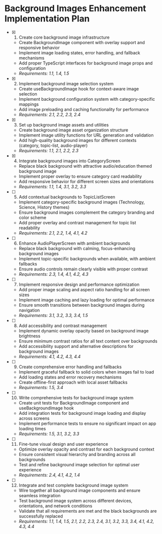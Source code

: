 # Background Images Enhancement Implementation Plan

- [x] 1. Create core background image infrastructure





  - Create BackgroundImage component with overlay support and responsive behavior
  - Implement image loading states, error handling, and fallback mechanisms
  - Add proper TypeScript interfaces for background image props and configuration
  - _Requirements: 1.1, 1.4, 1.5_

- [x] 2. Implement background image selection system





  - Create useBackgroundImage hook for context-aware image selection
  - Implement background configuration system with category-specific mappings
  - Add image preloading and caching functionality for performance
  - _Requirements: 2.1, 2.2, 2.3, 2.4_

- [x] 3. Set up background image assets and utilities





  - Create background image asset organization structure
  - Implement image utility functions for URL generation and validation
  - Add high-quality background images for different contexts (category, topic-list, audio-player)
  - _Requirements: 1.1, 2.1, 2.2, 2.3_

- [x] 4. Integrate background images into CategoryScreen





  - Replace black background with attractive audio/education themed background image
  - Implement proper overlay to ensure category card readability
  - Add responsive behavior for different screen sizes and orientations
  - _Requirements: 1.1, 1.4, 3.1, 3.2, 3.3_

- [ ] 5. Add contextual backgrounds to TopicListScreen









  - Implement category-specific background images (Technology, Science, History themes)
  - Ensure background images complement the category branding and color scheme
  - Add proper overlay and contrast management for topic list readability
  - _Requirements: 2.1, 2.2, 1.4, 4.1, 4.2_

- [ ] 6. Enhance AudioPlayerScreen with ambient backgrounds
  - Replace black background with calming, focus-enhancing background images
  - Implement topic-specific backgrounds when available, with ambient fallbacks
  - Ensure audio controls remain clearly visible with proper contrast
  - _Requirements: 2.3, 1.4, 4.1, 4.2, 4.3_

- [ ] 7. Implement responsive design and performance optimization
  - Add proper image scaling and aspect ratio handling for all screen sizes
  - Implement image caching and lazy loading for optimal performance
  - Ensure smooth transitions between background images during navigation
  - _Requirements: 3.1, 3.2, 3.3, 3.4, 1.5_

- [ ] 8. Add accessibility and contrast management
  - Implement dynamic overlay opacity based on background image brightness
  - Ensure minimum contrast ratios for all text content over backgrounds
  - Add accessibility support and alternative descriptions for background images
  - _Requirements: 4.1, 4.2, 4.3, 4.4_

- [ ] 9. Create comprehensive error handling and fallbacks
  - Implement graceful fallback to solid colors when images fail to load
  - Add loading states and error recovery mechanisms
  - Create offline-first approach with local asset fallbacks
  - _Requirements: 1.5, 3.4_

- [ ] 10. Write comprehensive tests for background image system
  - Create unit tests for BackgroundImage component and useBackgroundImage hook
  - Add integration tests for background image loading and display across screens
  - Implement performance tests to ensure no significant impact on app loading times
  - _Requirements: 1.5, 3.1, 3.2, 3.3_

- [ ] 11. Fine-tune visual design and user experience
  - Optimize overlay opacity and contrast for each background context
  - Ensure consistent visual hierarchy and branding across all backgrounds
  - Test and refine background image selection for optimal user experience
  - _Requirements: 2.4, 4.1, 4.2, 1.4_

- [ ] 12. Integrate and test complete background image system
  - Wire together all background image components and ensure seamless integration
  - Test background image system across different devices, orientations, and network conditions
  - Validate that all requirements are met and the black backgrounds are successfully replaced
  - _Requirements: 1.1, 1.4, 1.5, 2.1, 2.2, 2.3, 2.4, 3.1, 3.2, 3.3, 3.4, 4.1, 4.2, 4.3, 4.4_